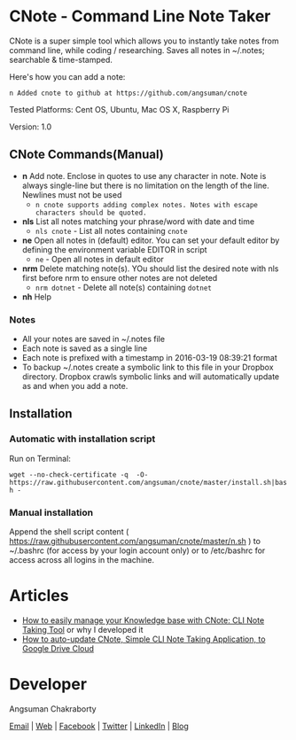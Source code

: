 # CNote - Command Line Note Taker
CNote is a super simple tool which allows you to instantly take notes from command line, while coding / researching. Saves all notes in ~/.notes; searchable & time-stamped.

Here's how you can add a note:

`n Added cnote to github at https://github.com/angsuman/cnote`

Tested Platforms: Cent OS, Ubuntu, Mac OS X, Raspberry Pi

Version: 1.0

## CNote Commands(Manual)
- **n** Add note. Enclose in quotes to use any character in note. Note is always single-line but there is no limitation on the length of the line. Newlines must not be used
  - `n cnote supports adding complex notes. Notes with escape characters should be quoted.`
- **nls** List all notes matching your phrase/word with date and time
  - `nls cnote` - List all notes containing `cnote`
- **ne** Open all notes in (default) editor. You can set your default editor by defining the environment variable EDITOR in script
  - `ne` - Open all notes in default editor
- **nrm** Delete matching note(s). YOu should list the desired note with nls first before nrm to ensure other notes are not deleted
  - `nrm dotnet` - Delete all note(s) containing `dotnet`
- **nh** Help

### Notes
- All your notes are saved in ~/.notes file
- Each note is saved as a single line
- Each note is prefixed with a timestamp in 2016-03-19 08:39:21 format
- To backup ~/.notes create a symbolic link to this file in your Dropbox directory. Dropbox crawls symbolic links and will automatically update as and when you add a note.

## Installation
### Automatic with installation script
Run on Terminal:

`wget --no-check-certificate -q  -O- https://raw.githubusercontent.com/angsuman/cnote/master/install.sh|bash -`

### Manual installation
Append the shell script content ( https://raw.githubusercontent.com/angsuman/cnote/master/n.sh ) to ~/.bashrc (for access by your login account only) or to /etc/bashrc for access across all logins in the machine.


# Articles
- [How to easily manage your Knowledge base with CNote: CLI Note Taking Tool](https://medium.com/@angsuman/how-to-easily-manage-your-knowledge-base-with-cnote-cli-note-taking-tool-c17c35e8cc05#.hn0tv6yd3) or why I developed it
- [How to auto-update CNote, Simple CLI Note Taking Application, to Google Drive Cloud](http://blog.taragana.com/how-to-auto-update-cnote-simple-cli-note-taking-application-to-google-drive-cloud-10)


# Developer
Angsuman Chakraborty

[Email](angsuman@taragana.com) | [Web](http://taragana.com/) | [Facebook](https://www.facebook.com/angsuman.chakraborty) | [Twitter](https://twitter.com/angsuman) | [LinkedIn](https://in.linkedin.com/in/angsuman) | [Blog](http://blog.taragana.com)
